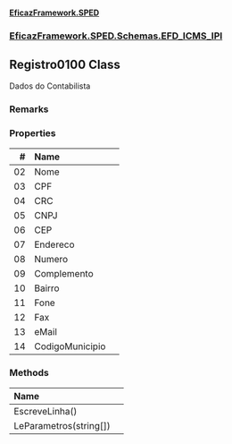 #### [EficazFramework.SPED](EficazFrameworkSPED.md 'EficazFramework SPED')
### [EficazFramework.SPED.Schemas.EFD_ICMS_IPI](EficazFramework.SPED.Schemas.EFD_ICMS_IPI.md 'EficazFramework.SPED.Schemas.EFD_ICMS_IPI')

## Registro0100 Class

Dados do Contabilista

### Remarks
### Properties

| # | Name | |
| ---: | :--- | :--- |
| 02 | Nome |  |
| 03 | CPF |  |
| 04 | CRC |  |
| 05 | CNPJ |  |
| 06 | CEP |  |
| 07 | Endereco |  |
| 08 | Numero |  |
| 09 | Complemento |  |
| 10 | Bairro |  |
| 11 | Fone |  |
| 12 | Fax |  |
| 13 | eMail |  |
| 14 | CodigoMunicipio |  |
### Methods

| Name | |
| :--- | :--- |
| EscreveLinha() |  |
| LeParametros(string[]) |  |
